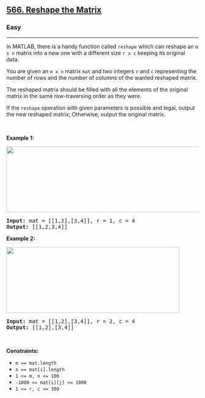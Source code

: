 <h2><a href="https://leetcode.com/problems/reshape-the-matrix/">566. Reshape the Matrix</a></h2><h3>Easy</h3><hr><div style="user-select: auto;"><p style="user-select: auto;">In MATLAB, there is a handy function called <code style="user-select: auto;">reshape</code> which can reshape an <code style="user-select: auto;">m x n</code> matrix into a new one with a different size <code style="user-select: auto;">r x c</code> keeping its original data.</p>

<p style="user-select: auto;">You are given an <code style="user-select: auto;">m x n</code> matrix <code style="user-select: auto;">mat</code> and two integers <code style="user-select: auto;">r</code> and <code style="user-select: auto;">c</code> representing the number of rows and the number of columns of the wanted reshaped matrix.</p>

<p style="user-select: auto;">The reshaped matrix should be filled with all the elements of the original matrix in the same row-traversing order as they were.</p>

<p style="user-select: auto;">If the <code style="user-select: auto;">reshape</code> operation with given parameters is possible and legal, output the new reshaped matrix; Otherwise, output the original matrix.</p>

<p style="user-select: auto;">&nbsp;</p>
<p style="user-select: auto;"><strong style="user-select: auto;">Example 1:</strong></p>
<img alt="" src="https://assets.leetcode.com/uploads/2021/04/24/reshape1-grid.jpg" style="width: 613px; height: 173px; user-select: auto;">
<pre style="user-select: auto;"><strong style="user-select: auto;">Input:</strong> mat = [[1,2],[3,4]], r = 1, c = 4
<strong style="user-select: auto;">Output:</strong> [[1,2,3,4]]
</pre>

<p style="user-select: auto;"><strong style="user-select: auto;">Example 2:</strong></p>
<img alt="" src="https://assets.leetcode.com/uploads/2021/04/24/reshape2-grid.jpg" style="width: 453px; height: 173px; user-select: auto;">
<pre style="user-select: auto;"><strong style="user-select: auto;">Input:</strong> mat = [[1,2],[3,4]], r = 2, c = 4
<strong style="user-select: auto;">Output:</strong> [[1,2],[3,4]]
</pre>

<p style="user-select: auto;">&nbsp;</p>
<p style="user-select: auto;"><strong style="user-select: auto;">Constraints:</strong></p>

<ul style="user-select: auto;">
	<li style="user-select: auto;"><code style="user-select: auto;">m == mat.length</code></li>
	<li style="user-select: auto;"><code style="user-select: auto;">n == mat[i].length</code></li>
	<li style="user-select: auto;"><code style="user-select: auto;">1 &lt;= m, n &lt;= 100</code></li>
	<li style="user-select: auto;"><code style="user-select: auto;">-1000 &lt;= mat[i][j] &lt;= 1000</code></li>
	<li style="user-select: auto;"><code style="user-select: auto;">1 &lt;= r, c &lt;= 300</code></li>
</ul>
</div>